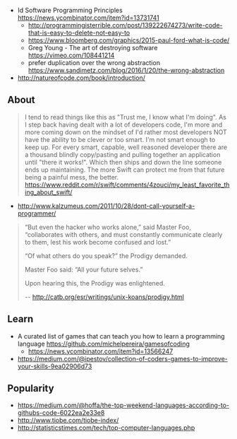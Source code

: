 - Id Software Programming Principles https://news.ycombinator.com/item?id=13731741
  - http://programmingisterrible.com/post/139222674273/write-code-that-is-easy-to-delete-not-easy-to
  - https://www.bloomberg.com/graphics/2015-paul-ford-what-is-code/
  - Greg Young - The art of destroying software https://vimeo.com/108441214
  - prefer duplication over the wrong abstraction https://www.sandimetz.com/blog/2016/1/20/the-wrong-abstraction
- http://natureofcode.com/book/introduction/

## About

> I tend to read things like this as "Trust me, I know what I'm doing". As I step back having dealt with a lot of developers code, I'm more and more coming down on the mindset of I'd rather most developers NOT have the ability to be clever or too smart. I'm not smart enough to keep up.
For every smart, capable, well reasoned developer there are a thousand blindly copy/pasting and pulling together an application until "there it works!". Which then ships and down the line someone ends up maintaining. The more Swift can protect me from that future being a painful mess, the better.
> https://www.reddit.com/r/swift/comments/4zouci/my_least_favorite_thing_about_swift/

- http://www.kalzumeus.com/2011/10/28/dont-call-yourself-a-programmer/

>“But even the hacker who works alone,” said Master Foo, “collaborates with others, and must constantly communicate clearly to them, lest his work become confused and lost.”
>
>“Of what others do you speak?” the Prodigy demanded.
>
>Master Foo said: “All your future selves.”
>
>Upon hearing this, the Prodigy was enlightened.
>
>-- http://catb.org/esr/writings/unix-koans/prodigy.html


## Learn

- A curated list of games that can teach you how to learn a programming language https://github.com/michelpereira/gamesofcoding
  - https://news.ycombinator.com/item?id=13566247
- https://medium.com/@ipestov/collection-of-coders-games-to-improve-your-skills-9ea02906d73

## Popularity

- https://medium.com/@hoffa/the-top-weekend-languages-according-to-githubs-code-6022ea2e33e8
- http://www.tiobe.com/tiobe-index/
- http://statisticstimes.com/tech/top-computer-languages.php
